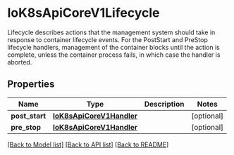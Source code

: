 # IoK8sApiCoreV1Lifecycle

Lifecycle describes actions that the management system should take in response to container lifecycle events. For the PostStart and PreStop lifecycle handlers, management of the container blocks until the action is complete, unless the container process fails, in which case the handler is aborted.
## Properties
Name | Type | Description | Notes
------------ | ------------- | ------------- | -------------
**post_start** | [**IoK8sApiCoreV1Handler**](IoK8sApiCoreV1Handler.md) |  | [optional] 
**pre_stop** | [**IoK8sApiCoreV1Handler**](IoK8sApiCoreV1Handler.md) |  | [optional] 

[[Back to Model list]](../README.md#documentation-for-models) [[Back to API list]](../README.md#documentation-for-api-endpoints) [[Back to README]](../README.md)


